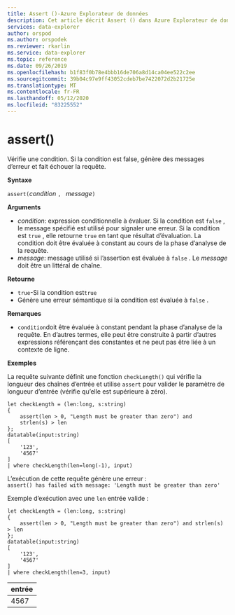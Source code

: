 ```yaml
---
title: Assert ()-Azure Explorateur de données
description: Cet article décrit Assert () dans Azure Explorateur de données.
services: data-explorer
author: orspod
ms.author: orspodek
ms.reviewer: rkarlin
ms.service: data-explorer
ms.topic: reference
ms.date: 09/26/2019
ms.openlocfilehash: b1f83f0b78e4bbb16de706a8d14ca04ee522c2ee
ms.sourcegitcommit: 39b04c97e9ff43052cdeb7be7422072d2b21725e
ms.translationtype: MT
ms.contentlocale: fr-FR
ms.lasthandoff: 05/12/2020
ms.locfileid: "83225552"
---
```

# <a name="assert"></a>assert()

Vérifie une condition. Si la condition est false, génère des messages d’erreur et fait échouer la requête.

**Syntaxe**

`assert(`*condition* `, ` *message*`)`

**Arguments**

* *condition*: expression conditionnelle à évaluer. Si la condition est `false` , le message spécifié est utilisé pour signaler une erreur. Si la condition est `true` , elle retourne `true` en tant que résultat d’évaluation. La condition doit être évaluée à constant au cours de la phase d’analyse de la requête.
* *message*: message utilisé si l’assertion est évaluée à `false` . Le *message* doit être un littéral de chaîne.


**Retourne**

* `true`-Si la condition est`true`
* Génère une erreur sémantique si la condition est évaluée à `false` .

**Remarques**

* `condition`doit être évaluée à constant pendant la phase d’analyse de la requête. En d’autres termes, elle peut être construite à partir d’autres expressions référençant des constantes et ne peut pas être liée à un contexte de ligne.

**Exemples**

La requête suivante définit une fonction `checkLength()` qui vérifie la longueur des chaînes d’entrée et utilise `assert` pour valider le paramètre de longueur d’entrée (vérifie qu’elle est supérieure à zéro).

<!-- csl: https://help.kusto.windows.net:443/Samples -->
```kusto
let checkLength = (len:long, s:string)
{
    assert(len > 0, "Length must be greater than zero") and 
    strlen(s) > len
};
datatable(input:string)
[
    '123',
    '4567'
]
| where checkLength(len=long(-1), input)
```

L’exécution de cette requête génère une erreur :  
`assert() has failed with message: 'Length must be greater than zero'`


Exemple d’exécution avec une `len` entrée valide :

<!-- csl: https://help.kusto.windows.net:443/Samples -->
```kusto
let checkLength = (len:long, s:string)
{
    assert(len > 0, "Length must be greater than zero") and strlen(s) > len
};
datatable(input:string)
[
    '123',
    '4567'
]
| where checkLength(len=3, input)
```

|entrée|
|---|
|4567|
